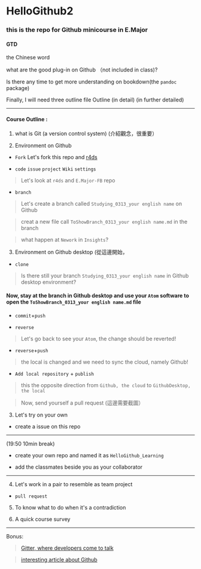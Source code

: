 # HelloGithub2


### this is the repo for Github minicourse in E.Major 

#### GTD

the Chinese word



what are the good plug-in on Github （not included in class)?

Is there any time to get more understanding on bookdown(the `pandoc` package)

Finally, I will need three outline file Outline (in detail) (in further detailed)




---

#### Course Outline : 

 1. what is Git (a version control system) (介紹觀念，很重要）
 
 2. Environment on Github 
 
 - `Fork` Let's fork this repo and [r4ds](https://github.com/hadley/r4ds)
 
 - `code` `issue` `project` `Wiki` `settings`
 > Let's look at `r4ds` and `E.Major-FB` repo
 
 - `branch` 
 > Let's create a branch called `Studying_0313_your english name` on Github
 
 > creat a new file call `ToShowBranch_0313_your english name.md` in the branch
 
 > what happen at `Nework` in `Insights`?
 
 3. Environment on  Github desktop (從這邊開始，
 
 - `clone`
 
 > Is there still your branch `Studying_0313_your english name` in Github desktop environment?
 
 #### Now, stay at the branch in Github desktop and use your `Atom` software to open the `ToShowBranch_0313_your english name.md` file
 
 - `commit`+`push`
 
 - `reverse`
 
 > Let's go back to see your `Atom`, the change should be reverted!
 
 - `reverse`+`push`
 
 > the local is changed and we need to sync the cloud, namely Github!
 
 - `Add local repository` + `publish`
 
 > this the opposite direction from `Github, the cloud` to `GithubDesktop, the local`
 
 > Now, send yourself a pull request (這邊需要截圖）
 
 3. Let's try on your own 
 
 - create a issue on this repo
 
 ---
 
 (19:50 10min break)
 
 - create your own repo and named it as `HelloGithub_Learning`
 
 - add the classmates beside you as your collaborator
 
 --- 
 
 4. Let's work in a pair to resemble as team project
 
 - `pull request`
 
 
 
 5. To know what to do when it's a contradiction
 
 6. A quick course survey
 
 ---
 
 Bonus:
 
> [Gitter, where developers come to talk](https://gitter.im/apps)

> [interesting article about Github](https://www.ithome.com.tw/news/95284)



